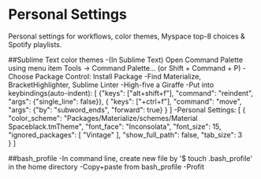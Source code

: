 # Personal Settings

Personal settings for workflows, color themes, Myspace top-8 choices & Spotify playlists.

##Sublime Text color themes
        -(In Sublime Text) Open Command Palette using menu item Tools -> Command Palette... (or Shift + Command + P)
        -Choose Package Control: Install Package
        -Find Materialize, BracketHighlighter, Sublime Linter
        -High-five a Giraffe 
        -Put into keybindings(auto-indent): 
        [
	{"keys": ["alt+shift+f"], "command": "reindent", "args": {"single_line": false}},
	{ "keys": ["+ctrl+f"], "command": "move", "args": {"by": "subword_ends", "forward": true} }
        ]
	-Personal Settings:
	[
	{
	"color_scheme": "Packages/Materialize/schemes/Material Spaceblack.tmTheme",
	"font_face": "Inconsolata",
	"font_size": 15,
	"ignored_packages":
	[
		"Vintage"
	],
	"show_full_path": false,
	"tab_size": 3	
	}
	]

##bash_profile
        -In command line, create new file by '$ touch .bash_profile' in the home directory
        -Copy+paste from bash_profile
        -Profit
